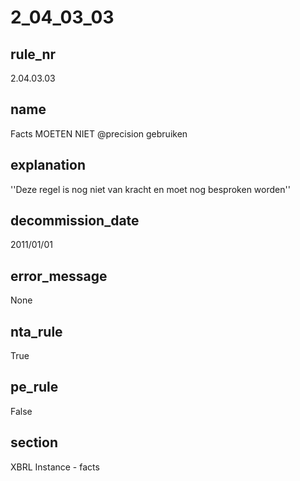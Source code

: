 # 2_04_03_03

## rule_nr
2.04.03.03

## name
Facts MOETEN NIET @precision gebruiken

## explanation
''Deze regel is nog niet van kracht en moet nog besproken worden''

## decommission_date
2011/01/01

## error_message
None

## nta_rule
True

## pe_rule
False

## section
XBRL Instance - facts

